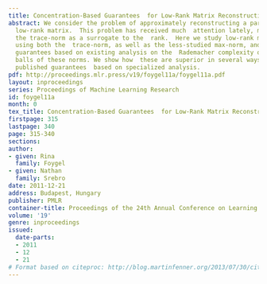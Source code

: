 ```yaml
---
title: Concentration-Based Guarantees  for Low-Rank Matrix Reconstruction
abstract: We consider the problem of approximately reconstructing a partially-observed,   approximately
  low-rank matrix.  This problem has received much  attention lately, mostly using
  the trace-norm as a surrogate to the  rank.  Here we study low-rank matrix reconstruction
  using both the  trace-norm, as well as the less-studied max-norm, and present  reconstruction
  guarantees based on existing analysis on the  Rademacher complexity of the unit
  balls of these norms. We show how  these are superior in several ways to recently
  published guarantees  based on specialized analysis.
pdf: http://proceedings.mlr.press/v19/foygel11a/foygel11a.pdf
layout: inproceedings
series: Proceedings of Machine Learning Research
id: foygel11a
month: 0
tex_title: Concentration-Based Guarantees  for Low-Rank Matrix Reconstruction
firstpage: 315
lastpage: 340
page: 315-340
sections: 
author:
- given: Rina
  family: Foygel
- given: Nathan
  family: Srebro
date: 2011-12-21
address: Budapest, Hungary
publisher: PMLR
container-title: Proceedings of the 24th Annual Conference on Learning Theory
volume: '19'
genre: inproceedings
issued:
  date-parts:
  - 2011
  - 12
  - 21
# Format based on citeproc: http://blog.martinfenner.org/2013/07/30/citeproc-yaml-for-bibliographies/
---
```

